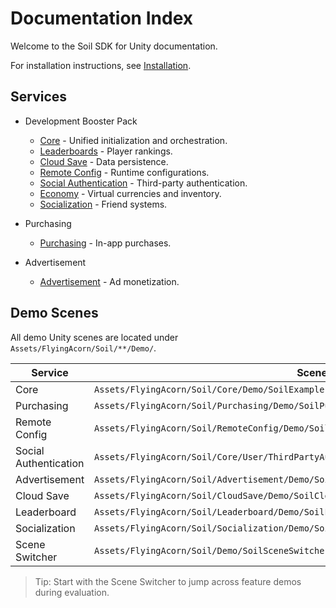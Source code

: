 # Documentation Index

Welcome to the Soil SDK for Unity documentation.

For installation instructions, see [Installation](./Installation.md).

## Services
- Development Booster Pack
    - [Core](./core/Introduction.md) - Unified initialization and orchestration.
    - [Leaderboards](./leaderboard/Introduction.md) - Player rankings.
    - [Cloud Save](./cloudsave/Introduction.md) - Data persistence.
    - [Remote Config](./remoteconfig/Introduction.md) - Runtime configurations.
    - [Social Authentication](./socialauthentication/Introduction.md) - Third-party authentication.
    - [Economy](./economy/Introduction.md) - Virtual currencies and inventory.
    - [Socialization](./socialization/Introduction.md) - Friend systems.

- Purchasing
    - [Purchasing](./purchasing/Introduction.md) - In-app purchases.

- Advertisement
    - [Advertisement](./advertisement/Introduction.md) - Ad monetization.

## Demo Scenes

All demo Unity scenes are located under `Assets/FlyingAcorn/Soil/**/Demo/`.

| Service        | Scene Path                                                                 |
|----------------|-----------------------------------------------------------------------------|
| Core           | `Assets/FlyingAcorn/Soil/Core/Demo/SoilExample.unity`                      |
| Purchasing     | `Assets/FlyingAcorn/Soil/Purchasing/Demo/SoilPurchasingExample.unity`      |
| Remote Config  | `Assets/FlyingAcorn/Soil/RemoteConfig/Demo/SoilRemoteConfigExample.unity`  |
| Social Authentication | `Assets/FlyingAcorn/Soil/Core/User/ThirdPartyAuthentication/Demo/SoilThirdAuthExample.unity` |
| Advertisement  | `Assets/FlyingAcorn/Soil/Advertisement/Demo/SoilAdvertisementExample.unity`|
| Cloud Save     | `Assets/FlyingAcorn/Soil/CloudSave/Demo/SoilCloudSaveExample.unity`        |
| Leaderboard    | `Assets/FlyingAcorn/Soil/Leaderboard/Demo/SoilLeaderboardExample.unity`    |
| Socialization  | `Assets/FlyingAcorn/Soil/Socialization/Demo/SoilSocializationExample.unity`|
| Scene Switcher | `Assets/FlyingAcorn/Soil/Demo/SoilSceneSwitcher.unity`                     |

> Tip: Start with the Scene Switcher to jump across feature demos during evaluation.